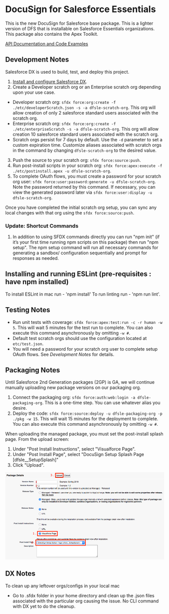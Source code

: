 # DocuSign for Salesforce Essentials

This is the new DocuSign for Salesforce base package. This is a lighter version of DFS that is installable on Salesforce Essentials organizations. This package also contains the Apex Toolkit.

[API Documentation and Code Examples](https://developers.docusign.com/salesforce/)

## Development Notes
Salesforce DX is used to build, test, and deploy this project.
1. [Install and configure Salesforce DX](./doc/sfdx.md).
2. Create a Developer scratch org or an Enterprise scratch org depending upon your use case.
- Developer scratch org: `sfdx force:org:create -f ./etc/developerScratch.json -s -a dfsle-scratch-org`. This org will allow creation of only 2 salesforce standard users associated with the scratch org.
- Enterprise scratch org: `sfdx force:org:create -f ./etc/enterpriseScratch -s -a dfsle-scratch-org`. This org will allow creation 10 salesforce standard users associated with the scratch org.
- Scratch orgs persist for 7 days by default. Use the `-d` parameter to set a custom expiration time. Customize aliases associated with scratch orgs in the command by changing `dfsle-scratch-org` to the desired value. 
3. Push the source to your scratch org: `sfdx force:source:push`.
4. Run post-install scripts in your scratch org: `sfdx force:apex:execute -f ./etc/postinstall.apex -u dfsle-scratch-org`.
5. To complete OAuth flows, you must create a password for your scratch org user: `sfdx force:user:password:generate -u dfsle-scratch-org`. Note the password returned by this command. If necessary, you can view the generated password later via `sfdx force:user:display -u dfsle-scratch-org`.

Once you have completed the initial scratch org setup, you can sync any local changes with that org using the `sfdx force:source:push`.

### Update: Shortcut Commands
1. In addition to using SFDX commands directly you can run "npm init" (if it’s your first time running npm scripts on this package) then run "npm setup". The npm setup command will run all necessary commands for generating a sandbox/ configuration sequentially and prompt for responses as needed.

## Installing and running ESLint (pre-requisites : have npm installed)
To install ESLint in mac run - 'npm install'
To run linting run - 'npm run lint'.

## Testing Notes
- Run unit tests with coverage: `sfdx force:apex:test:run -c -r human -w 5`. This will wait 5 minutes for the test run to complete. You can also execute this command asynchronously by omitting `-w #`.
- Default test scratch orgs should use the configuration located at `etc/test.json`.
- You will need a password for your scratch org user to complete setup OAuth flows. See *Development Notes* for details.

## Packaging Notes
Until Salesforce 2nd Generation packages (2GP) is GA, we will continue manually uploading new package versions on our packaging org.
1. Connect the packaging org: `sfdx force:auth:web:login -a dfsle-packaging-org`. This is a one-time step. You can use whatever alias you desire.
1. Deploy the code: `sfdx force:source:deploy -u dfsle-packaging-org -p ./pkg -w 15`. This will wait 15 minutes for the deployment to complete. You can also execute this command asynchronously by omitting `-w #`.

When uploading the managed package, you must set the post-install splash page. From the upload screen:

1. Under "Post Install Instructions", select "Visualforce Page".
1. Under "Post Install Page", select "DocuSign Setup Splash Page [dfsle__SetupSplash]"
1. Click "Upload".

![Package Upload](./img/package_upload.png)

## DX Notes
To clean up any leftover orgs/configs in your local mac
- Go to .sfdx folder in your home directory and clean up the .json files associated with the particular org causing the issue. No CLI command with DX yet to do the cleanup.


